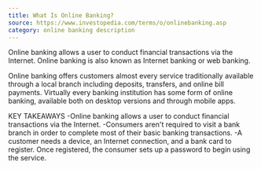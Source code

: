 ```yaml
---
title: What Is Online Banking?
source: https://www.investopedia.com/terms/o/onlinebanking.asp
category: online banking description
---
```

Online banking allows a user to conduct financial transactions via the Internet. Online banking is also known as Internet banking or web banking.

Online banking offers customers almost every service traditionally available through a local branch including deposits, transfers, and online bill payments. Virtually every banking institution has some form of online banking, available both on desktop versions and through mobile apps.

  KEY TAKEAWAYS
    -Online banking allows a user to conduct financial transactions via the Internet.
    -Consumers aren't required to visit a bank branch in order to complete most of their basic banking transactions.
    -A customer needs a device, an Internet connection, and a bank card to register. Once registered, the consumer sets up a password to begin using the service.
